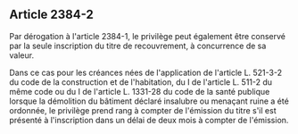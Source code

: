 Article 2384-2
----
Par dérogation à l'article 2384-1, le privilège peut également être conservé par
la seule inscription du titre de recouvrement, à concurrence de sa valeur.

Dans ce cas pour les créances nées de l'application de l'article L. 521-3-2 du
code de la construction et de l'habitation, du I de l'article L. 511-2 du même
code ou du I de l'article L. 1331-28 du code de la santé publique lorsque la
démolition du bâtiment déclaré insalubre ou menaçant ruine a été ordonnée, le
privilège prend rang à compter de l'émission du titre s'il est présenté à
l'inscription dans un délai de deux mois à compter de l'émission.

